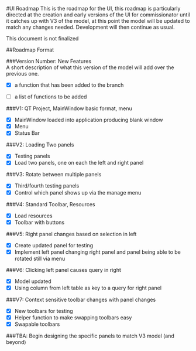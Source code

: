#UI Roadmap
This is the roadmap for the UI, this roadmap is particularly directed at the creation and early versions of the UI for commissionator until it catches up with V3 of the model, at this point the model will be updated to match any changes needed.  Development will then continue as usual.  
  
This document is not finalized  
  
##Roadmap Format  
  
###Version Number: New Features  
A short description of what this version of the model will add over the previous one.  
- [x] a function that has been added to the branch  
- [ ] a list of functions to be added  
  
  
###V1: QT Project, MainWindow basic format, menu  
- [x] MainWindow loaded into application producing blank window  
- [x] Menu  
- [x] Status Bar  
  
###V2: Loading Two panels  
- [x] Testing panels  
- [x] Load two panels, one on each the left and right panel  
  
###V3: Rotate between multiple panels  
- [x] Third/fourth testing panels
- [x] Control which panel shows up via the manage menu   
   
###V4: Standard Toolbar, Resources  
- [x] Load resources  
- [x] Toolbar with buttons  
  
###V5: Right panel changes based on selection in left  
- [x] Create updated panel for testing  
- [x] Implement left panel changing right panel and panel being able to be rotated still via menu  
  
###V6: Clicking left panel causes query in right  
- [x] Model updated  
- [x] Using column from left table as key to a query for right panel  
  
###V7: Context sensitive toolbar changes with panel changes
- [x] New toolbars for testing
- [x] Helper function to make swapping toolbars easy
- [x] Swapable toolbars
  
###TBA: Begin designing the specific panels to match V3 model (and beyond)
